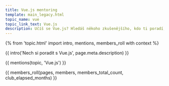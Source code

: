 ```yaml
---
title: Vue.js mentoring
template: main_legacy.html
topic_name: vue
topic_link_text: Vue.js
description: Učíš se Vue.js? Hledáš někoho zkušenějšího, kdo ti poradí, když se zasekneš? Kdo ti ukáže správné postupy a nasměruje tě na kvalitní návody nebo kurzy?
---
```

{% from 'topic.html' import intro, mentions, members_roll with context %}

{{ intro('Nech si poradit s Vue.js', page.meta.description) }}

{{ mentions(topic, 'Vue.js') }}

{{ members_roll(pages, members, members_total_count, club_elapsed_months) }}
